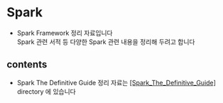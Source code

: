 # Spark
- Spark Framework 정리 자료입니다  
  Spark 관련 서적 등 다양한 Spark 관련 내용을 정리해 두려고 합니다

## contents
- Spark The Definitive Guide 정리 자료는 [[Spark_The_Definitive_Guide]](https://github.com/koni114/TIL/tree/master/Spark/Spark_The_Definitive_Guide) directory 에 있습니다

